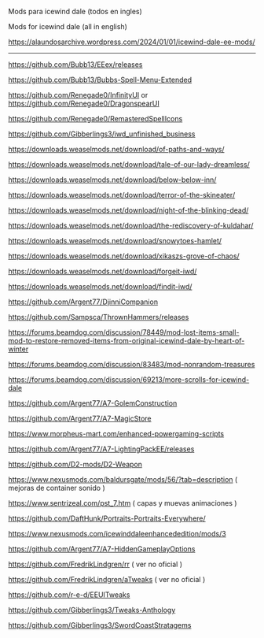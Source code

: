 Mods para icewind dale (todos en ingles)

Mods for icewind dale (all in english)

https://alaundosarchive.wordpress.com/2024/01/01/icewind-dale-ee-mods/

--------------------------------------------------------------------------------------------------------------------------------

https://github.com/Bubb13/EEex/releases

https://github.com/Bubb13/Bubbs-Spell-Menu-Extended

https://github.com/Renegade0/InfinityUI or https://github.com/Renegade0/DragonspearUI

https://github.com/Renegade0/RemasteredSpellIcons

https://github.com/Gibberlings3/iwd_unfinished_business

https://downloads.weaselmods.net/download/of-paths-and-ways/

https://downloads.weaselmods.net/download/tale-of-our-lady-dreamless/

https://downloads.weaselmods.net/download/below-below-inn/

https://downloads.weaselmods.net/download/terror-of-the-skineater/

https://downloads.weaselmods.net/download/night-of-the-blinking-dead/

https://downloads.weaselmods.net/download/the-rediscovery-of-kuldahar/

https://downloads.weaselmods.net/download/snowytoes-hamlet/

https://downloads.weaselmods.net/download/xikaszs-grove-of-chaos/

https://downloads.weaselmods.net/download/forgeit-iwd/

https://downloads.weaselmods.net/download/findit-iwd/

https://github.com/Argent77/DjinniCompanion

https://github.com/Sampsca/ThrownHammers/releases

https://forums.beamdog.com/discussion/78449/mod-lost-items-small-mod-to-restore-removed-items-from-original-icewind-dale-by-heart-of-winter

https://forums.beamdog.com/discussion/83483/mod-nonrandom-treasures 

https://forums.beamdog.com/discussion/69213/more-scrolls-for-icewind-dale

https://github.com/Argent77/A7-GolemConstruction

https://github.com/Argent77/A7-MagicStore

https://www.morpheus-mart.com/enhanced-powergaming-scripts

https://github.com/Argent77/A7-LightingPackEE/releases

https://github.com/D2-mods/D2-Weapon

https://www.nexusmods.com/baldursgate/mods/56/?tab=description ( mejoras de container sonido )

https://www.sentrizeal.com/pst_7.htm ( capas y muevas animaciones )

https://github.com/DaftHunk/Portraits-Portraits-Everywhere/

https://www.nexusmods.com/icewinddaleenhancededition/mods/3

https://github.com/Argent77/A7-HiddenGameplayOptions

https://github.com/FredrikLindgren/rr  ( ver no oficial )

https://github.com/FredrikLindgren/aTweaks ( ver no oficial )

https://github.com/r-e-d/EEUITweaks

https://github.com/Gibberlings3/Tweaks-Anthology

https://github.com/Gibberlings3/SwordCoastStratagems
